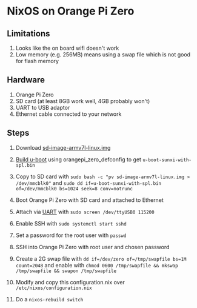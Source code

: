 # NixOS on Orange Pi Zero

## Limitations

1. Looks like the on board wifi doesn't work
2. Low memory (e.g. 256MB) means using a swap file which is not good for flash memory

## Hardware

1. Orange Pi Zero
2. SD card (at least 8GB work well, 4GB probably won't)
3. UART to USB adaptor
4. Ethernet cable connected to your network

## Steps

1. Download [sd-image-armv7l-linux.img](http://nixos-arm.dezgeg.me/installer)

2. [Build u-boot](https://nixos.wiki/wiki/NixOS_on_ARM#Building_u-boot_from_your_NixOS_PC) using orangepi_zero_defconfig to get `u-boot-sunxi-with-spl.bin`

3. Copy to SD card with `sudo bash -c "pv sd-image-armv7l-linux.img > /dev/mmcblk0"` and `sudo dd if=u-boot-sunxi-with-spl.bin of=/dev/mmcblk0 bs=1024 seek=8 conv=notrunc`

4. Boot Orange Pi Zero with SD card and attached to Ethernet

5. Attach via [UART](http://linux-sunxi.org/Xunlong_Orange_Pi_Zero#Locating_the_UART) with `sudo screen /dev/ttyUSB0 115200`

6. Enable SSH with `sudo systemctl start sshd`

7. Set a password for the root user with `passwd`

7. SSH into Orange Pi Zero with root user and chosen password

8. Create a 2G swap file with `dd if=/dev/zero of=/tmp/swapfile bs=1M count=2048` and enable with `chmod 0600 /tmp/swapfile && mkswap /tmp/swapfile && swapon /tmp/swapfile`

9. Modify and copy this configuration.nix over `/etc/nixos/configuration.nix`

10. Do a `nixos-rebuild switch`
